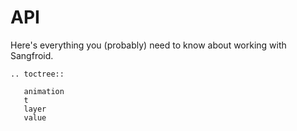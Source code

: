 # API

Here's everything you (probably) need to know about working with Sangfroid.

```{eval-rst}
.. toctree::

   animation
   t
   layer
   value
```
